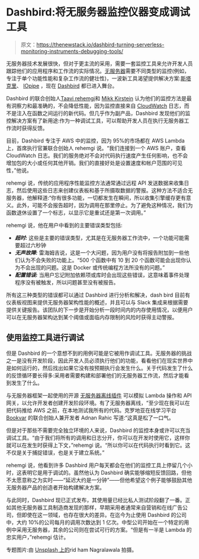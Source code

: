 # Dashbird:将无服务器监控仪器变成调试工具

> 原文：<https://thenewstack.io/dashbird-turning-serverless-monitoring-instruments-debugging-tools/>

无服务器技术发展很快，但对于更主流的采用，需要一套监控工具来允许开发人员跟踪他们的应用程序和工作流的实际情况。[无服务器](/category/serverless/)需要不同类型的监控(例如，专注于单个功能性能和复杂工作流的健壮性)，一波新工具渴望提供解决方案:[斯塔克里](https://thenewstack.io/emerging-ops-tooling-serverless-reveals-two-adoption-paths/)、 [IOpipe](https://thenewstack.io/iopipe-launches-lambda-monitoring-tool-aws-summit/) ，现在 [Dashbird](https://dashbird.io/) 都已进入舞台。

Dashbird 的联合创始人[Taavi rehemgi](https://github.com/taavirehemagi)和 [Mikk Kirstein](https://github.com/kirstein) 认为他们的监控方法是最有洞察力和最准确的，不会降低性能，因为监控直接来自 [CloudWatch](https://aws.amazon.com/cloudwatch/) 日志，而不是注入在函数之间运行的新代码。但几乎作为副产品，Dashbird 发现他们的监控解决方案有了新用途:作为一种调试工具，可以帮助开发人员在执行无服务器工作流时获得反馈。

目前，Dashbird 专注于 AWS 中的监控，因为 95%的市场都在 AWS Lambda 上，首席执行官兼联合创始人 rehemgi 说。“我们连接到一个 AWS 账户，查看 CloudWatch 日志。我们的服务绝对不会对代码执行速度产生任何影响，也不会增加包的大小或任何其他开销。我们的直接好处是设置速度和帐户范围的可见性，”他说。

rehemgi 说，传统的应用程序性能监控方法通常通过远程 API 发送数据来收集日志，然后使用这些日志来创建仪表板和基于所摄取数据的警报。这种方法不适合无服务器，他解释道:“你有很多功能，一切都发生在瞬间，所以收集引擎缓存更有意义。此外，可能不会报告超时，因为调用在那里停止。为了避免这种情况，我们为函数退休设置了一个标志，以显示它是重试还是第一次调用。”

rehemgi 说，他在用户中看到的主要错误类型包括:

*   ***超时:*** 这些是主要的错误类型，尤其是在无服务器工作流中，一个功能可能需要超过六秒钟
*   ***无声故障:*** 雷海姆吉说，这是一个大问题，因为用户没有将报告附加到一些他们认为不会失败的功能上。“500 个函数中有 10 到 20 个函数可能会出现你认为不会出现的问题。这是 Docker 或传统编程方法所没有的问题。”
*   ***配置错误:*** 当用户忘记附加依赖项或库时会出现这些错误，这意味着事件处理程序没有被触发，所以问题甚至没有被报告。

所有这三种类型的错误都可以通过 Dashbird 进行分析和解决，dash bird 目前有仪表板视图来提供无服务器架构性能的概述，并且可以与 Slack 集成来根据需要提供关键报告。该团队的下一步是开始分析一段时间内的内存使用情况，以便用户可以在无服务器架构达到某个阈值或面临内存限制的风险时获得主动警报。

## 使用监控工具进行调试

但是 Dashbird 的一个意想不到的用例可能是它被用作调试工具。无服务器的挑战之一是没有开发阶段，因此开发人员必须执行他们的功能，看看他们在现实世界中是如何运行的，然后找出如果它没有按预期执行会发生什么。关于代码发生了什么的反馈循环要长得多:采用者需要构建和部署他们的无服务器工作流，然后才能看到发生了什么。

与无服务器框架一起使用的开源 [无服务器离线插件](https://github.com/dherault/serverless-offline) 可以模拟 Lambda 操作和 API 网关，以允许开发者创建开发阶段环境。有了无服务器离线，“至少现在我可以在把代码推给 AWS 之前，在本地测试我所有的代码。克罗地亚在线学习平台 [Bookvar](https://bookvar.co/all) 的联合创始人兼开发者 Adnan Rahic 写道:“这真是松了一口气。

但是对于那些不需要完全独立环境的人来说，Dashbird 的监控本身或许可以充当调试工具。“由于我们将所有的调用和日志分开，你可以在开发时使用它，这样你就可以在发生时获得上下文，”rehemgi 说。“所以你可以在代码执行时看到它。这不仅是关于捕捉错误，也是关于建立系统。”

rehemgi 说，他看到许多 Dashbird 用户每天都会在他们的监控工具上停留几个小时，这表明它是用于调试的。虽然他认为 Dashbird 确实能够缩短反馈回路，但他不太愿意称之为实时——“延迟大约是一分钟”——但他希望这个例子能够鼓励其他无服务器产品的创造者开始构建解决方案。

与此同时，Dashbird 现已正式发布，其使用量已经比私人测试阶段翻了一番。正如其他无服务器工具制造商发现的那样，早期采用者通常来自营销和在线广告公司，但即使在这一领域，也存在很大的差异。在迄今为止使用 Dashbird 的公司中，大约 10%的公司每月的调用次数达到 1 亿次。中型公司开始在一个特定的用例中采用无服务器，其余的公司则在尝试可行的方案。“但是有一半是 Lambda 的忠实用户，”rehemgi 估计。

专题图片:由 [Unsplash 上的](https://unsplash.com/photos/kuJkUTxR0z4)rid ham Nagralawala 拍摄。

<svg xmlns:xlink="http://www.w3.org/1999/xlink" viewBox="0 0 68 31" version="1.1"><title>Group</title> <desc>Created with Sketch.</desc></svg>